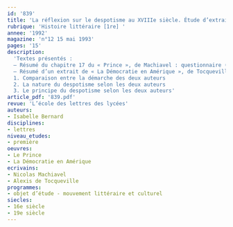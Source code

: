 ```yaml
---
id: '839'
title: 'La réflexion sur le despotisme au XVIIIe siècle. Étude d’extraits(3/4)'
rubrique: 'Histoire littéraire [1re] '
annee: '1992'
magazine: 'n°12 15 mai 1993'
pages: '15'
description: 
  'Textes présentés :
  – Résumé du chapitre 17 du « Prince », de Machiavel : questionnaire (compréhension, plan, résumé)
  – Résumé d’un extrait de « La Démocratie en Amérique », de Tocqueville : plan, résumé (vocabulaire, discussion, méthode)
  1. Comparaison entre la démarche des deux auteurs
  2. La nature du despotisme selon les deux auteurs
  3. Le principe du despotisme selon les deux auteurs'
article_pdf: '839.pdf'
revue: 'L’école des lettres des lycées'
auteurs:
- Isabelle Bernard
disciplines:
- lettres
niveau_etudes:
- première
oeuvres:
- Le Prince
- La Démocratie en Amérique
ecrivains:
- Nicolas Machiavel
- Alexis de Tocqueville
programmes:
- objet d’étude - mouvement littéraire et culturel
siecles:
- 16e siècle
- 19e siècle
---
```

